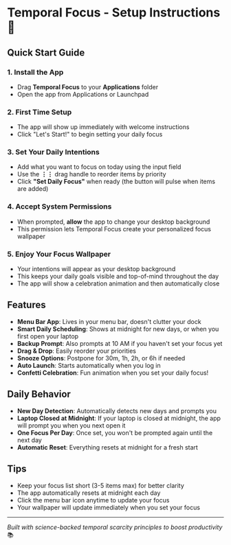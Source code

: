 # Temporal Focus - Setup Instructions 🎯

## Quick Start Guide

### 1. **Install the App**
- Drag **Temporal Focus** to your **Applications** folder
- Open the app from Applications or Launchpad

### 2. **First Time Setup**
- The app will show up immediately with welcome instructions
- Click "Let's Start!" to begin setting your daily focus

### 3. **Set Your Daily Intentions**
- Add what you want to focus on today using the input field
- Use the **⋮⋮** drag handle to reorder items by priority
- Click **"Set Daily Focus"** when ready (the button will pulse when items are added)

### 4. **Accept System Permissions**
- When prompted, **allow** the app to change your desktop background
- This permission lets Temporal Focus create your personalized focus wallpaper

### 5. **Enjoy Your Focus Wallpaper**
- Your intentions will appear as your desktop background
- This keeps your daily goals visible and top-of-mind throughout the day
- The app will show a celebration animation and then automatically close

## Features
- **Menu Bar App**: Lives in your menu bar, doesn't clutter your dock
- **Smart Daily Scheduling**: Shows at midnight for new days, or when you first open your laptop
- **Backup Prompt**: Also prompts at 10 AM if you haven't set your focus yet
- **Drag & Drop**: Easily reorder your priorities
- **Snooze Options**: Postpone for 30m, 1h, 2h, or 6h if needed
- **Auto Launch**: Starts automatically when you log in
- **Confetti Celebration**: Fun animation when you set your daily focus!

## Daily Behavior
- **New Day Detection**: Automatically detects new days and prompts you
- **Laptop Closed at Midnight**: If your laptop is closed at midnight, the app will prompt you when you next open it
- **One Focus Per Day**: Once set, you won't be prompted again until the next day
- **Automatic Reset**: Everything resets at midnight for a fresh start

## Tips
- Keep your focus list short (3-5 items max) for better clarity
- The app automatically resets at midnight each day
- Click the menu bar icon anytime to update your focus
- Your wallpaper will update immediately when you set your focus

---

*Built with science-backed temporal scarcity principles to boost productivity* 📚 